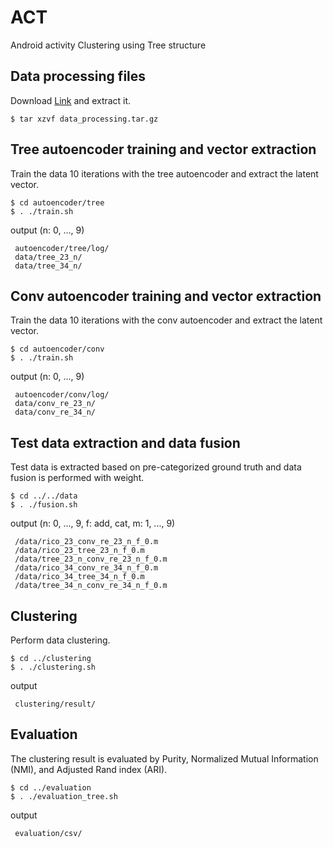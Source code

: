 # ACT
Android activity Clustering using Tree structure

## Data processing files
Download [Link](https://drive.google.com/file/d/1lwMEEv3KJR-OwZLX4XREGrv_4EBj8BRc/view?usp=sharing) and extract it.
```
$ tar xzvf data_processing.tar.gz
```

## Tree autoencoder training and vector extraction
Train the data 10 iterations with the tree autoencoder and extract the latent vector.
```
$ cd autoencoder/tree
$ . ./train.sh
```

output (n: 0, ..., 9)
```
 autoencoder/tree/log/
 data/tree_23_n/
 data/tree_34_n/
```

## Conv autoencoder training and vector extraction
Train the data 10 iterations with the conv autoencoder and extract the latent vector.
```
$ cd autoencoder/conv
$ . ./train.sh
```
output (n: 0, ..., 9)
```
 autoencoder/conv/log/
 data/conv_re_23_n/
 data/conv_re_34_n/
```

## Test data extraction and data fusion
Test data is extracted based on pre-categorized ground truth and data fusion is performed with weight.
```
$ cd ../../data
$ . ./fusion.sh
```

output (n: 0, ..., 9, f: add, cat,  m: 1, ..., 9)
```
 /data/rico_23_conv_re_23_n_f_0.m
 /data/rico_23_tree_23_n_f_0.m
 /data/tree_23_n_conv_re_23_n_f_0.m
 /data/rico_34_conv_re_34_n_f_0.m
 /data/rico_34_tree_34_n_f_0.m
 /data/tree_34_n_conv_re_34_n_f_0.m
```

## Clustering
Perform data clustering.
```
$ cd ../clustering
$ . ./clustering.sh
```

output
```
 clustering/result/
```

## Evaluation
The clustering result is evaluated by Purity, Normalized Mutual Information (NMI), and Adjusted Rand index (ARI).
```
$ cd ../evaluation
$ . ./evaluation_tree.sh
```

output
```
 evaluation/csv/
```
